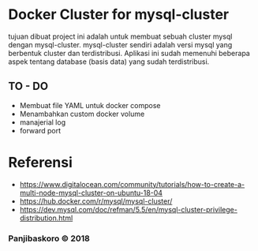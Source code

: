 # Docker Cluster for mysql-cluster

tujuan dibuat project ini adalah untuk membuat sebuah cluster mysql dengan mysql-cluster. mysql-cluster sendiri adalah versi mysql yang berbentuk cluster dan terdistribusi. Aplikasi ini sudah memenuhi beberapa aspek tentang database (basis data) yang sudah terdistribusi.

## TO - DO

* Membuat file YAML untuk docker compose 
* Menambahkan custom docker volume
* manajerial log
* forward port

# Referensi 
* https://www.digitalocean.com/community/tutorials/how-to-create-a-multi-node-mysql-cluster-on-ubuntu-18-04
* https://hub.docker.com/r/mysql/mysql-cluster/
* https://dev.mysql.com/doc/refman/5.5/en/mysql-cluster-privilege-distribution.html


### Panjibaskoro &copy; 2018